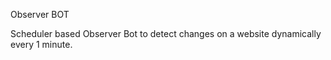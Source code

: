 Observer BOT

Scheduler based Observer Bot to detect changes on a website dynamically every 1 minute.

